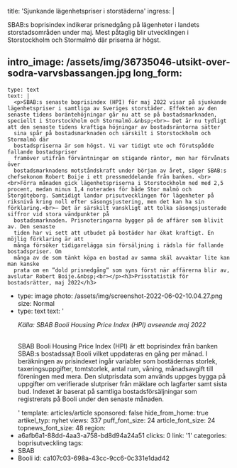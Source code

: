 title: 'Sjunkande lägenhetspriser i storstäderna'
ingress: |
  <p>SBAB:s boprisindex indikerar prisnedgång på lägenheter i landets storstadsområden under maj. Mest påtaglig blir utvecklingen i Storstockholm och Stormalmö där priserna är högst.
  </p>
  
intro_image: /assets/img/36735046-utsikt-over-sodra-varvsbassangen.jpg
long_form:
  -
    type: text
    text: |
      <p>SBAB:s senaste boprisindex (HPI) för maj 2022 visar på sjunkande lägenhetspriser i samtliga av Sveriges storstäder. Effekten av den senaste tidens boräntehöjningar går nu att se på bostadsmarknaden, speciellt i Storstockholm och Stormalmö.&nbsp;<br>– Det är nu tydligt att den senaste tidens kraftiga höjningar av bostadsräntorna sätter
      sina spår på bostadsmarknaden och särskilt i Storstockholm och Stormalmö där
      bostadspriserna är som högst. Vi var tidigt ute och förutspådde fallande bostadspriser
      framöver utifrån förväntningar om stigande räntor, men har förvånats över
      bostadsmarknadens motståndskraft under början av året, säger SBAB:s chefsekonom Robert Boije i ett pressmeddelande från banken. <br><br>Förra månaden gick lägenhetspriserna i Storstockholm ned med 2,5 procent, medan minus 1,4 noterades för både Stor malmö och Storgöteborg. Samtidigt landar prisutvecklingen för lägenheter på riksnivå kring noll efter säsongsjustering, men det kan ha sin förklaring.<br>– Det är särskilt vanskligt att tolka säsongsjusterade siffror vid stora vändpunkter på
      bostadsmarknaden. Prisnoteringarna bygger på de affärer som blivit av. Den senaste
      tiden har vi sett att utbudet på bostäder har ökat kraftigt. En möjlig förklaring är att
      många försöker tidigarelägga sin försäljning i rädsla för fallande bostadspriser. Om
      många av de som tänkt köpa en bostad av samma skäl avvaktar lite kan man kanske
      prata om en ”dold prisnedgång” som syns först när affärerna blir av, avslutar Robert Boije.&nbsp;<br></p><h3>Prisstatistik för bostadsrätter, maj 2022</h3>
      
  -
    type: image
    photo: /assets/img/screenshot-2022-06-02-10.04.27.png
    size: Normal
  -
    type: text
    text: '<p><i>Källa: SBAB Booli Housing Price Index (HPI) avseende maj 2022</i></p><p><br>SBAB Booli Housing Price Index (HPI) är ett boprisindex från banken SBAB:s bostadssajt Booli vilket uppdateras en gång per månad. I beräkningen av prisindexet ingår variabler som bostädernas storlek, taxeringsuppgifter, tomtstorlek, antal rum, våning, månadsavgift till föreningen med mera. Den slutprisdata som används uppges bygga på uppgifter om verifierade slutpriser från mäklare och lagfarter samt sista bud. Indexet är baserat på samtliga bostadsförsäljningar som registrerats på Booli under den senaste månaden.&nbsp;</p>'
template: articles/article
sponsored: false
hide_from_home: true
artikel_typ: nyhet
views: 337
puff_font_size: 24
article_font_size: 24
topnews_font_size: 48
region:
  - a6afb6a1-88dd-4aa3-a758-bd8d94a24a51
clicks: 0
link: '1'
categories: boprisutveckling
tags:
  - SBAB
  - Booli
id: ca107c03-698a-43cc-9cc6-0c331e1dad42
